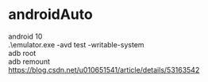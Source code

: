 # androidAuto

android 10  
 .\emulator.exe -avd test -writable-system  
 adb root  
 adb remount  
https://blog.csdn.net/u010651541/article/details/53163542  
